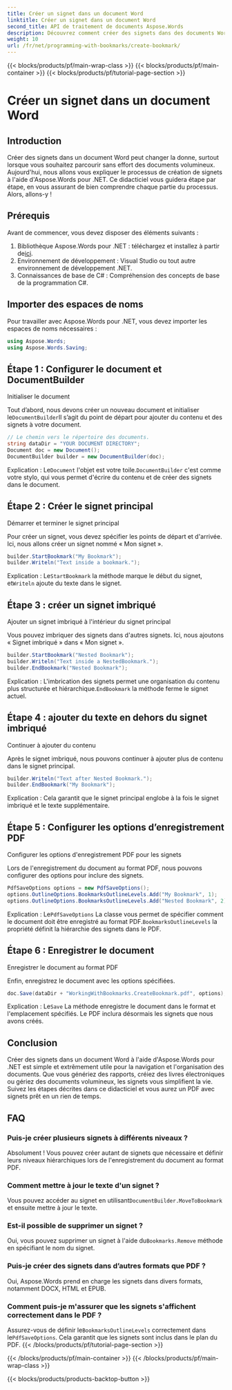```yaml
---
title: Créer un signet dans un document Word
linktitle: Créer un signet dans un document Word
second_title: API de traitement de documents Aspose.Words
description: Découvrez comment créer des signets dans des documents Word à l'aide d'Aspose.Words pour .NET grâce à ce guide détaillé, étape par étape. Idéal pour la navigation et l'organisation des documents.
weight: 10
url: /fr/net/programming-with-bookmarks/create-bookmark/
---
```


{{< blocks/products/pf/main-wrap-class >}}
{{< blocks/products/pf/main-container >}}
{{< blocks/products/pf/tutorial-page-section >}}

# Créer un signet dans un document Word

## Introduction

Créer des signets dans un document Word peut changer la donne, surtout lorsque vous souhaitez parcourir sans effort des documents volumineux. Aujourd'hui, nous allons vous expliquer le processus de création de signets à l'aide d'Aspose.Words pour .NET. Ce didacticiel vous guidera étape par étape, en vous assurant de bien comprendre chaque partie du processus. Alors, allons-y !

## Prérequis

Avant de commencer, vous devez disposer des éléments suivants :

1.  Bibliothèque Aspose.Words pour .NET : téléchargez et installez à partir de[ici](https://releases.aspose.com/words/net/).
2. Environnement de développement : Visual Studio ou tout autre environnement de développement .NET.
3. Connaissances de base de C# : Compréhension des concepts de base de la programmation C#.

## Importer des espaces de noms

Pour travailler avec Aspose.Words pour .NET, vous devez importer les espaces de noms nécessaires :

```csharp
using Aspose.Words;
using Aspose.Words.Saving;
```

## Étape 1 : Configurer le document et DocumentBuilder

Initialiser le document

Tout d’abord, nous devons créer un nouveau document et initialiser le`DocumentBuilder`Il s’agit du point de départ pour ajouter du contenu et des signets à votre document.

```csharp
// Le chemin vers le répertoire des documents.
string dataDir = "YOUR DOCUMENT DIRECTORY";
Document doc = new Document();
DocumentBuilder builder = new DocumentBuilder(doc);
```

 Explication : Le`Document` l'objet est votre toile.`DocumentBuilder` c'est comme votre stylo, qui vous permet d'écrire du contenu et de créer des signets dans le document.

## Étape 2 : Créer le signet principal

Démarrer et terminer le signet principal

Pour créer un signet, vous devez spécifier les points de départ et d'arrivée. Ici, nous allons créer un signet nommé « Mon signet ».

```csharp
builder.StartBookmark("My Bookmark");
builder.Writeln("Text inside a bookmark.");
```

 Explication : Le`StartBookmark` la méthode marque le début du signet, et`Writeln` ajoute du texte dans le signet.

## Étape 3 : créer un signet imbriqué

Ajouter un signet imbriqué à l'intérieur du signet principal

Vous pouvez imbriquer des signets dans d'autres signets. Ici, nous ajoutons « Signet imbriqué » dans « Mon signet ».

```csharp
builder.StartBookmark("Nested Bookmark");
builder.Writeln("Text inside a NestedBookmark.");
builder.EndBookmark("Nested Bookmark");
```

 Explication : L'imbrication des signets permet une organisation du contenu plus structurée et hiérarchique.`EndBookmark` la méthode ferme le signet actuel.

## Étape 4 : ajouter du texte en dehors du signet imbriqué

Continuer à ajouter du contenu

Après le signet imbriqué, nous pouvons continuer à ajouter plus de contenu dans le signet principal.

```csharp
builder.Writeln("Text after Nested Bookmark.");
builder.EndBookmark("My Bookmark");
```

Explication : Cela garantit que le signet principal englobe à la fois le signet imbriqué et le texte supplémentaire.

## Étape 5 : Configurer les options d’enregistrement PDF

Configurer les options d'enregistrement PDF pour les signets

Lors de l'enregistrement du document au format PDF, nous pouvons configurer des options pour inclure des signets.

```csharp
PdfSaveOptions options = new PdfSaveOptions();
options.OutlineOptions.BookmarksOutlineLevels.Add("My Bookmark", 1);
options.OutlineOptions.BookmarksOutlineLevels.Add("Nested Bookmark", 2);
```

 Explication : Le`PdfSaveOptions` La classe vous permet de spécifier comment le document doit être enregistré au format PDF.`BookmarksOutlineLevels` la propriété définit la hiérarchie des signets dans le PDF.

## Étape 6 : Enregistrer le document

Enregistrer le document au format PDF

Enfin, enregistrez le document avec les options spécifiées.

```csharp
doc.Save(dataDir + "WorkingWithBookmarks.CreateBookmark.pdf", options);
```

 Explication : Le`Save` La méthode enregistre le document dans le format et l'emplacement spécifiés. Le PDF inclura désormais les signets que nous avons créés.

## Conclusion

Créer des signets dans un document Word à l'aide d'Aspose.Words pour .NET est simple et extrêmement utile pour la navigation et l'organisation des documents. Que vous génériez des rapports, créiez des livres électroniques ou gériez des documents volumineux, les signets vous simplifient la vie. Suivez les étapes décrites dans ce didacticiel et vous aurez un PDF avec signets prêt en un rien de temps.

## FAQ

### Puis-je créer plusieurs signets à différents niveaux ?

Absolument ! Vous pouvez créer autant de signets que nécessaire et définir leurs niveaux hiérarchiques lors de l'enregistrement du document au format PDF.

### Comment mettre à jour le texte d'un signet ?

 Vous pouvez accéder au signet en utilisant`DocumentBuilder.MoveToBookmark` et ensuite mettre à jour le texte.

### Est-il possible de supprimer un signet ?

 Oui, vous pouvez supprimer un signet à l'aide du`Bookmarks.Remove` méthode en spécifiant le nom du signet.

### Puis-je créer des signets dans d’autres formats que PDF ?

Oui, Aspose.Words prend en charge les signets dans divers formats, notamment DOCX, HTML et EPUB.

### Comment puis-je m'assurer que les signets s'affichent correctement dans le PDF ?

 Assurez-vous de définir le`BookmarksOutlineLevels` correctement dans le`PdfSaveOptions`. Cela garantit que les signets sont inclus dans le plan du PDF.
{{< /blocks/products/pf/tutorial-page-section >}}

{{< /blocks/products/pf/main-container >}}
{{< /blocks/products/pf/main-wrap-class >}}

{{< blocks/products/products-backtop-button >}}
